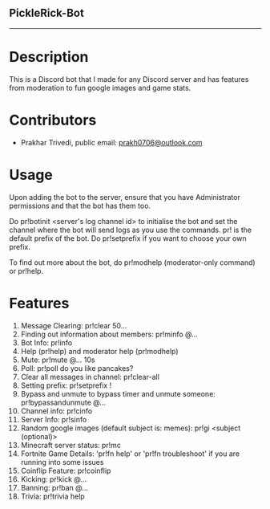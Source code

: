 ## PickleRick-Bot
---
# Description
This is a Discord bot that I made for any Discord server and has features from moderation to fun google images and game stats.

# Contributors
- Prakhar Trivedi, public email: prakh0706@outlook.com

# Usage
Upon adding the bot to the server, ensure that you have Administrator permissions and that the bot has them too. 

Do pr!botinit <server's log channel id> to initialise the bot and set the channel where the bot will send logs as you use the commands. pr! is the default prefix of the bot. Do pr!setprefix <prefix> if you want to choose your own prefix.

To find out more about the bot, do pr!modhelp (moderator-only command) or pr!help.

# Features
1) Message Clearing: pr!clear 50...
2) Finding out information about members: pr!minfo @...
3) Bot Info: pr!info
4) Help (pr!help) and moderator help (pr!modhelp)
5) Mute: pr!mute @... 10s
6) Poll: pr!poll <poll channel id> do you like pancakes?
7) Clear all messages in channel: pr!clear-all 
8) Setting prefix: pr!setprefix !
9) Bypass and unmute to bypass timer and unmute someone: pr!bypassandunmute @...
10) Channel info: pr!cinfo
11) Server Info: pr!sinfo
12) Random google images (default subject is: memes): pr!gi <subject (optional)>
13) Minecraft server status: pr!mc <server IP>
12) Fortnite Game Details: 'pr!fn help' or 'pr!fn troubleshoot' if you are running into some issues
13) Coinflip Feature: pr!coinflip <heads or tails>
14) Kicking: pr!kick @...
15) Banning: pr!ban @...
15) Trivia: pr!trivia help
